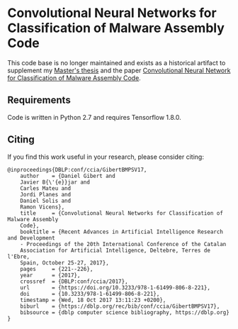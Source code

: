  # Convolutional Neural Networks for Classification of Malware Assembly Code

This code base is no longer maintained and exists as a historical artifact to supplement my [Master's thesis](https://upcommons.upc.edu/handle/2117/91319) and the paper [Convolutional Neural Network for Classification of Malware Assembly Code](http://ebooks.iospress.nl/publication/47742).


## Requirements

Code is written in Python 2.7 and requires Tensorflow 1.8.0.

## Citing 
If you find this work useful in your research, please consider citing:
```
@inproceedings{DBLP:conf/ccia/GibertBMPSV17,
	author    = {Daniel Gibert and
	Javier B{\'{e}}jar and
	Carles Mateu and
	Jordi Planes and
	Daniel Solis and
	Ramon Vicens},
	title     = {Convolutional Neural Networks for Classification of Malware Assembly
	Code},
	booktitle = {Recent Advances in Artificial Intelligence Research and Development
	- Proceedings of the 20th International Conference of the Catalan
	Association for Artificial Intelligence, Deltebre, Terres de l'Ebre,
	Spain, October 25-27, 2017},
	pages     = {221--226},
	year      = {2017},
	crossref  = {DBLP:conf/ccia/2017},
	url       = {https://doi.org/10.3233/978-1-61499-806-8-221},
	doi       = {10.3233/978-1-61499-806-8-221},
	timestamp = {Wed, 18 Oct 2017 13:11:23 +0200},
	biburl    = {https://dblp.org/rec/bib/conf/ccia/GibertBMPSV17},
	bibsource = {dblp computer science bibliography, https://dblp.org}
}
```